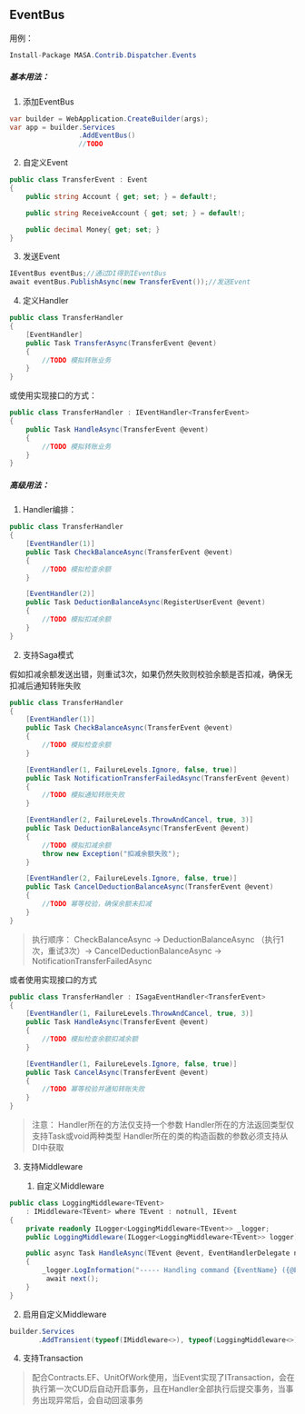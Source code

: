 ## EventBus

用例：

```c#
Install-Package MASA.Contrib.Dispatcher.Events
```

##### 基本用法：

1. 添加EventBus

```c#
var builder = WebApplication.CreateBuilder(args);
var app = builder.Services
				 .AddEventBus()
				 //TODO
```

2. 自定义Event

```C#
public class TransferEvent : Event
{
    public string Account { get; set; } = default!;

    public string ReceiveAccount { get; set; } = default!;

    public decimal Money{ get; set; }
}
```

3. 发送Event

```C#
IEventBus eventBus;//通过DI得到IEventBus
await eventBus.PublishAsync(new TransferEvent());//发送Event
```

4. 定义Handler

```C#
public class TransferHandler
{
    [EventHandler]
    public Task TransferAsync(TransferEvent @event)
    {
        //TODO 模拟转账业务
    }
}
```

或使用实现接口的方式：

```C#
public class TransferHandler : IEventHandler<TransferEvent>
{
    public Task HandleAsync(TransferEvent @event)
    {
        //TODO 模拟转账业务
    }
}
```

##### 高级用法：

1. Handler编排：

```C#
public class TransferHandler
{
    [EventHandler(1)]
    public Task CheckBalanceAsync(TransferEvent @event)
    {
        //TODO 模拟检查余额
    }

    [EventHandler(2)]
    public Task DeductionBalanceAsync(RegisterUserEvent @event)
    {
        //TODO 模拟扣减余额
    }
}
```

2. 支持Saga模式

假如扣减余额发送出错，则重试3次，如果仍然失败则校验余额是否扣减，确保无扣减后通知转账失败

```C#
public class TransferHandler
{
    [EventHandler(1)]
    public Task CheckBalanceAsync(TransferEvent @event)
    {
        //TODO 模拟检查余额
    }

    [EventHandler(1, FailureLevels.Ignore, false, true)]
    public Task NotificationTransferFailedAsync(TransferEvent @event)
    {
        //TODO 模拟通知转账失败
    }

    [EventHandler(2, FailureLevels.ThrowAndCancel, true, 3)]
    public Task DeductionBalanceAsync(TransferEvent @event)
    {
        //TODO 模拟扣减余额
        throw new Exception("扣减余额失败");
    }

    [EventHandler(2, FailureLevels.Ignore, false, true)]
    public Task CancelDeductionBalanceAsync(TransferEvent @event)
    {
        //TODO 幂等校验，确保余额未扣减
    }
}
```

> 执行顺序： CheckBalanceAsync -> DeductionBalanceAsync （执行1次，重试3次）-> CancelDeductionBalanceAsync -> NotificationTransferFailedAsync

或者使用实现接口的方式

```C#
public class TransferHandler : ISagaEventHandler<TransferEvent>
{
    [EventHandler(1, FailureLevels.ThrowAndCancel, true, 3)]
    public Task HandleAsync(TransferEvent @event)
    {
        //TODO 模拟检查余额扣减余额
    }

    [EventHandler(1, FailureLevels.Ignore, false, true)]
    public Task CancelAsync(TransferEvent @event)
    {
        //TODO 幂等校验并通知转账失败
    }
}
```

> 注意：
> Handler所在的方法仅支持一个参数
> Handler所在的方法返回类型仅支持Task或void两种类型
> Handler所在的类的构造函数的参数必须支持从DI中获取

3. 支持Middleware

   1. 自定义Middleware
```C#
public class LoggingMiddleware<TEvent>
    : IMiddleware<TEvent> where TEvent : notnull, IEvent
{
    private readonly ILogger<LoggingMiddleware<TEvent>> _logger;
    public LoggingMiddleware(ILogger<LoggingMiddleware<TEvent>> logger) => _logger = logger;

    public async Task HandleAsync(TEvent @event, EventHandlerDelegate next)
    {
        _logger.LogInformation("----- Handling command {EventName} ({@Event})", typeof(TEvent).FullName, @event);
         await next();
    }
}
```
   2. 启用自定义Middleware


```C#
builder.Services
	   .AddTransient(typeof(IMiddleware<>), typeof(LoggingMiddleware<>))
```

4. 支持Transaction

> 配合Contracts.EF、UnitOfWork使用，当Event实现了ITransaction，会在执行第一次CUD后自动开启事务，且在Handler全部执行后提交事务，当事务出现异常后，会自动回滚事务
